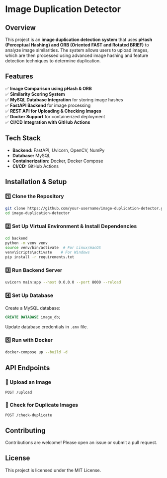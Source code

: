 # Image Duplication Detector

## Overview
This project is an **image duplication detection system** that uses **pHash (Perceptual Hashing) and ORB (Oriented FAST and Rotated BRIEF)** to analyze image similarities. The system allows users to upload images, which are then processed using advanced image hashing and feature detection techniques to determine duplication.

## Features
✅ **Image Comparison using pHash & ORB**  
✅ **Similarity Scoring System**  
✅ **MySQL Database Integration** for storing image hashes  
✅ **FastAPI Backend** for image processing  
✅ **REST API for Uploading & Checking Images**  
✅ **Docker Support** for containerized deployment  
✅ **CI/CD Integration with GitHub Actions**  

## Tech Stack
- **Backend:** FastAPI, Uvicorn, OpenCV, NumPy
- **Database:** MySQL
- **Containerization:** Docker, Docker Compose
- **CI/CD:** GitHub Actions

## Installation & Setup

### 1️⃣ Clone the Repository
```sh
git clone https://github.com/your-username/image-duplication-detector.git
cd image-duplication-detector
```

### 2️⃣ Set Up Virtual Environment & Install Dependencies
```sh
cd backend
python -m venv venv
source venv/bin/activate  # For Linux/macOS
venv\Scripts\activate    # For Windows
pip install -r requirements.txt
```

### 3️⃣ Run Backend Server
```sh
uvicorn main:app --host 0.0.0.0 --port 8000 --reload
```

### 4️⃣ Set Up Database
Create a MySQL database:
```sql
CREATE DATABASE image_db;
```
Update database credentials in `.env` file.

### 5️⃣ Run with Docker
```sh
docker-compose up --build -d
```

## API Endpoints
### 🔹 Upload an Image
```http
POST /upload
```
### 🔹 Check for Duplicate Images
```http
POST /check-duplicate
```

## Contributing
Contributions are welcome! Please open an issue or submit a pull request.

## License
This project is licensed under the MIT License.

